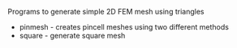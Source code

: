 
Programs to generate simple 2D FEM mesh using triangles

* pinmesh - creates pincell meshes using two different methods
* square  - generate square mesh



